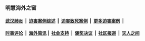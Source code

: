 
### 明慧海外之窗

####  [武汉肺炎](indexes/365.md?t=01011200) &nbsp;|&nbsp;  [迫害案例综述](indexes/328.md?t=01011200) &nbsp;|&nbsp; [迫害致死案例](indexes/277.md?t=01011200)  &nbsp;|&nbsp; [更多迫害案例](indexes/81.md?t=01011200)  &nbsp;|&nbsp; 
####  [时事评论](indexes/251.md?t=01011200) &nbsp;|&nbsp; [海外简讯](indexes/245.md?t=01011200)&nbsp;|&nbsp;  [社会支持](indexes/140.md?t=01011200) &nbsp;|&nbsp; [褒奖决议](indexes/282.md?t=01011200) &nbsp;|&nbsp; [社区报道](indexes/91.md?t=01011200)  &nbsp;|&nbsp; [天人之间](indexes/78.md?t=01011200) 

